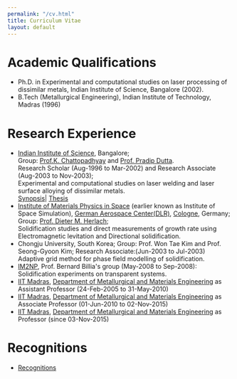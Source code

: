```yaml
---
permalink: "/cv.html"
title: Curriculum Vitae
layout: default
---
```

# Academic Qualifications
 * Ph.D. in Experimental and computational studies on laser processing of dissimilar metals, Indian Institute of Science, Bangalore (2002). 
 * B.Tech (Metallurgical Engineering), Indian Institute of Technology, Madras (1996)

# Research Experience 
 * [Indian Institute of Science](http://www.iisc.ernet.in/), Bangalore;  
Group: [Prof.K. Chattopadhyay](https://sites.google.com/view/kamaniochattopadhyay/) and [Prof. Pradip Dutta](http://mecheng.iisc.ac.in/).  
Research Scholar (Aug-1996 to Mar-2002) and Research Associate (Aug-2003 to Nov-2003);  
Experimental and computational studies on laser welding and laser surface alloying of dissimilar metals.  
[Synopsis](synopsis.html)| [Thesis](assets/publications/gpthesisfull.pdf)
 * [Institute of Materials Physics in Space](http://www.dlr.de/mp) (earlier known as Institute of Space Simulation), [German Aerospace Center(DLR)](http://www.dlr.de/), [Cologne](http://www.koeln.de/), Germany;  
Group: [Prof. Dieter M. Herlach](http://www.dieter-herlach.de/);  
Solidification studies and direct measurements of growth rate using Electromagnetic levitation and Directional solidification.
 * Chongju University, South Korea; 
Group: Prof. Won Tae Kim and Prof. Seong-Gyoon Kim; Research Associate:(Jun-2003 to Jul-2003)  
Adaptive grid method for phase field modelling of solidification.
 * [IM2NP](http://www.im2np.fr), Prof. Bernard Billia's group (May-2008 to Sep-2008): Solidification experiments on transparent systems.
 * [IIT Madras](http://www.iitm.ac.in), [Department of Metallurgical and Materials Engineering](https://mme.iitm.ac.in/) as Assistant Professor (24-Feb-2005 to 31-May-2010)
 * [IIT Madras](http://www.iitm.ac.in), [Department of Metallurgical and Materials Engineering](https://mme.iitm.ac.in) as Associate Professor (01-Jun-2010 to 02-Nov-2015)
 * [IIT Madras](http://www.iitm.ac.in), [Department of Metallurgical and Materials Engineering](https://mme.iitm.ac.in/) as Professor (since 03-Nov-2015)

# Recognitions
 * [Recognitions](awards.html)
